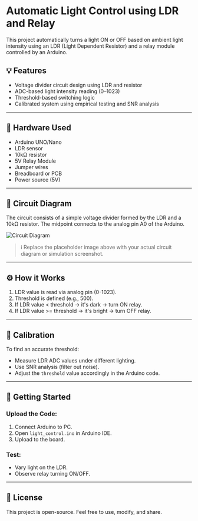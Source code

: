 # Automatic Light Control using LDR and Relay

This project automatically turns a light ON or OFF based on ambient light intensity using an LDR (Light Dependent Resistor) and a relay module controlled by an Arduino.

## 💡 Features

- Voltage divider circuit design using LDR and resistor
- ADC-based light intensity reading (0–1023)
- Threshold-based switching logic
- Calibrated system using empirical testing and SNR analysis

---

## 🧰 Hardware Used

- Arduino UNO/Nano
- LDR sensor
- 10kΩ resistor
- 5V Relay Module
- Jumper wires
- Breadboard or PCB
- Power source (5V)

---

## 🧪 Circuit Diagram

The circuit consists of a simple voltage divider formed by the LDR and a 10kΩ resistor. The midpoint connects to the analog pin A0 of the Arduino.

![Circuit Diagram](assets/circuit_diagram.png)

> ℹ️ Replace the placeholder image above with your actual circuit diagram or simulation screenshot.

---

## ⚙️ How it Works

1. LDR value is read via analog pin (0-1023).
2. Threshold is defined (e.g., 500).
3. If LDR value < threshold → it's dark → turn ON relay.
4. If LDR value >= threshold → it's bright → turn OFF relay.

---

## 📏 Calibration

To find an accurate threshold:
- Measure LDR ADC values under different lighting.
- Use SNR analysis (filter out noise).
- Adjust the `threshold` value accordingly in the Arduino code.

---

## 🚀 Getting Started

### Upload the Code:
1. Connect Arduino to PC.
2. Open `light_control.ino` in Arduino IDE.
3. Upload to the board.

### Test:
- Vary light on the LDR.
- Observe relay turning ON/OFF.

---

## 📄 License

This project is open-source. Feel free to use, modify, and share.